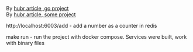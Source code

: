 By [hubr article, go project](https://habr.com/ru/post/656639/)  
By [hubr article, some project](https://habr.com/ru/company/ruvds/blog/438984/)

http://localhost:6003/add - add a number as a counter in redis

make run - run the project with docker compose. Services were built, work with binary files